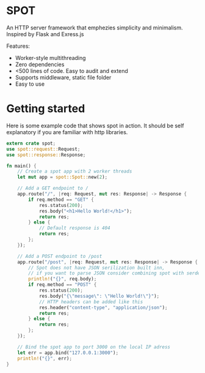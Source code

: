 # SPOT

An HTTP server framework that emphezies simplicity and minimalism. Inspired by Flask and Exress.js

Features:

- Worker-style multithreading
- Zero dependencies
- \<500 lines of code. Easy to audit and extend
- Supports middleware, static file folder
- Easy to use

# Getting started

Here is some example code that shows spot in action. It should be self explanatory if you are familiar with http libraries.

```rust
extern crate spot;
use spot::request::Request;
use spot::response::Response;

fn main() {
    // Create a spot app with 2 worker threads
    let mut app = spot::Spot::new(2);

    // Add a GET endpoint to /
    app.route("/", |req: Request, mut res: Response| -> Response {
        if req.method == "GET" {
            res.status(200);
            res.body("<h1>Hello World!</h1>");
            return res;
        } else {
            // Default response is 404
            return res;
        };
    });

    // Add a POST endpoint to /post
    app.route("/post", |req: Request, mut res: Response| -> Response {
        // Spot does not have JSON serilization built inn, 
        // if you want to parse JSON consider combining spot with serde_json (https://crates.io/crates/serde_json)
        println!("{}", req.body);
        if req.method == "POST" {
            res.status(200);
            res.body("{\"message\": \"Hello World!\"}");
            // HTTP headers can be added like this
            res.header("content-type", "application/json");
            return res;
        } else {
            return res;
        };
    });

    // Bind the spot app to port 3000 on the local IP adress
    let err = app.bind("127.0.0.1:3000");
    println!("{}", err);
}


```
